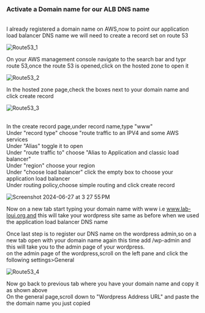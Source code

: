 ### Activate a Domain name for our ALB DNS name
<br>
I already registered a domain name on AWS,now to point our application load balancer DNS name we will need to create a record set on route  53
<br>

![Route53_1](https://github.com/AdventureLouis/Wordpress_Deployment_To_AWS_2/assets/161846069/cd6bc8e9-c33b-4841-9f2f-64db4fc24941)

On your AWS management console navigate to the search bar and typr route 53,once the route 53 is opened,click on the hosted zone to open it
<br>

![Route53_2](https://github.com/AdventureLouis/Wordpress_Deployment_To_AWS_2/assets/161846069/f70f24d0-c68e-471c-87c6-ac8f59b9fe58)

In the hosted zone page,check the boxes next to your domain name and click create record 
<br>

![Route53_3](https://github.com/AdventureLouis/Wordpress_Deployment_To_AWS_2/assets/161846069/e36db7a8-faa5-48a4-a8cf-7526c32763bc)

<br>
In the create record page,under record name,type "www"
<br>
Under "record type" choose "route traffic to an IPV4 and some AWS services
<br>
Under "Alias" toggle it to open
<br>
Under "route traffic to" choose "Alias to Application and classic load balancer"
<br>
Under "region" choose your region
<br>
Under "choose load balancer" click the empty box to choose your application load balancer
<br>
Under routing policy,choose simple routing and click create record
<br>

![Screenshot 2024-06-27 at 3 27 55 PM](https://github.com/AdventureLouis/Wordpress_Deployment_To_AWS_2/assets/161846069/7734a6d4-e0ae-4540-b930-60c9e2c927ad)

Now on a new tab start typing your domain name with www i.e www.lab-loui.org,and this will take your wordpress site same as before when we used the application load balancer DNS name
<br>


Once last step is to register our DNS name on the wordpress admin,so on a new tab open with your domain name again this time add /wp-admin and this will take you to the admin page of your wordpress.
<br>
on the admin page of the wordpress,scroll on the left pane and click the following settings>General
<br>

![Route53_4](https://github.com/AdventureLouis/Wordpress_Deployment_To_AWS_2/assets/161846069/6cf2737e-4489-41ea-9675-0d5e5c7eac11)

Now go back to previous tab where you have your domain name and copy it as shown above
<br>
On the general page,scroll down to "Wordpress Address URL" and paste the the domain name you just copied
